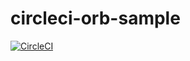 # circleci-orb-sample

[![CircleCI](https://circleci.com/gh/shibataka000/circleci-orb-sample.svg?style=shield)](https://circleci.com/gh/shibataka000/circleci-orb-sample)
